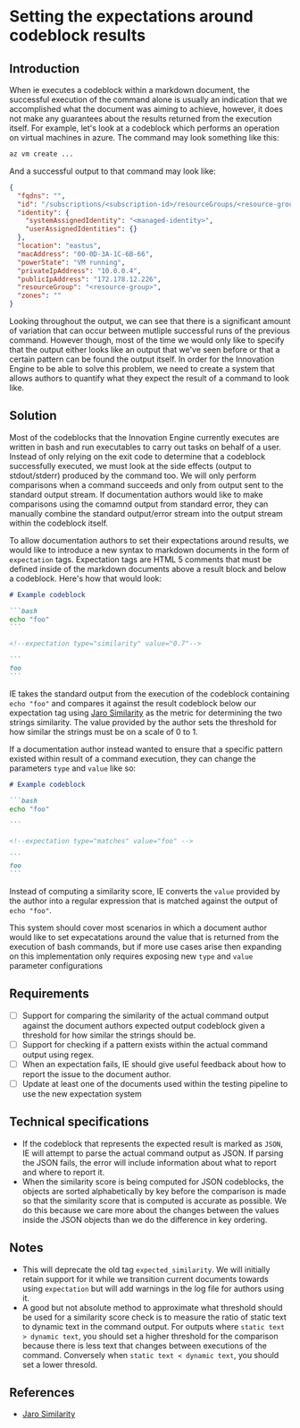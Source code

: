 # Setting the expectations around codeblock results

## Introduction

When ie executes a codeblock within a markdown document, the successful execution
of the command alone is usually an indication that we accomplished what the
document was aiming to achieve, however, it does not make any guarantees about
the results returned from the execution itself. For example, let's look at a
codeblock which performs an operation on virtual machines in azure. The
command may look something like this:

```bash
az vm create ...
```

And a successful output to that command may look like:

```json
{
  "fqdns": "",
  "id": "/subscriptions/<subscription-id>/resourceGroups/<resource-group>/providers/Microsoft.Compute/virtualMachines/<vm-name>",
  "identity": {
    "systemAssignedIdentity": "<managed-identity>",
    "userAssignedIdentities": {}
  },
  "location": "eastus",
  "macAddress": "00-0D-3A-1C-6B-66",
  "powerState": "VM running",
  "privateIpAddress": "10.0.0.4",
  "publicIpAddress": "172.178.12.226",
  "resourceGroup": "<resource-group>",
  "zones": ""
}
```

Looking throughout the output, we can see that there is a significant amount of
variation that can occur between mutliple successful runs of the previous
command. However though, most of the time we would only like to specify that the
output either looks like an output that we've seen before or that a
certain pattern can be found the output itself. In order for the
Innovation Engine to be able to solve this problem, we need to create a system
that allows authors to quantify what they expect the result of a command to
look like.

## Solution

Most of the codeblocks that the Innovation Engine currently executes are written
in bash and run executables to carry out tasks on behalf of a user. Instead of
only relying on the exit code to determine that a codeblock successfully
executed, we must look at the side effects (output to stdout/stderr) produced
by the command too. We will only perform comparisons when a command succeeds
and only from output sent to the standard output stream. If documentation
authors would like to make comparisons using the comamnd output from standard
error, they can manually combine the standard output/error stream into the
output stream within the codeblock itself.

To allow documentation authors to set their expectations around results,
we would like to introduce a new syntax to markdown documents in the form of
`expectation` tags. Expectation tags are HTML 5 comments that must be defined
inside of the markdown documents above a result block and below a codeblock.
Here's how that would look:

````markdown
# Example codeblock

```bash
echo "foo"
```

<!--expectation type="similarity" value="0.7"-->

```
foo
```
````

IE takes the standard output from the execution of the 
codeblock containing `echo "foo"` and compares it against the result codeblock
below our expectation tag using [Jaro Similarity](https://en.wikipedia.org/wiki/Jaro%E2%80%93Winkler_distance)
as the metric for determining the two strings similarity. The value provided by
the author sets the threshold for how similar the strings must be on a scale
of 0 to 1.

If a documentation author instead wanted to ensure that a specific pattern
existed within result of a command execution, they can change the parameters
`type` and `value` like so:

````markdown
# Example codeblock

```bash
echo "foo"

```

<!--expectation type="matches" value="foo" -->

```
foo
```
````

Instead of computing a similarity score, IE converts the `value` provided by
the author into a regular expression that is matched against the
output of `echo "foo"`.

This system should cover most scenarios in which a document author would like
to set expecatations around the value that is returned from the execution of
bash commands, but if more use cases arise then expanding on this implementation
only requires exposing new `type` and `value` parameter configurations

## Requirements

- [ ] Support for comparing the similarity of the actual command output
      against the document authors expected output codeblock given a threshold
      for how similar the strings should be.
- [ ] Support for checking if a pattern exists within the actual command output
      using regex.
- [ ] When an expectation fails, IE should give useful feedback about how to
      report the issue to the document author.
- [ ] Update at least one of the documents used within the testing pipeline
      to use the new expectation system

## Technical specifications

- If the codeblock that represents the expected result is marked as `JSON`, IE
  will attempt to parse the actual command output as JSON. If parsing the JSON
  fails, the error will include information about what to report and where to
  report it.
- When the similarity score is being computed for JSON codeblocks, the objects
  are sorted alphabetically by key before the comparison is made so that the
  similarity score that is computed is accurate as possible. We do this because
  we care more about the changes between the values inside the JSON objects
  than we do the difference in key ordering.

## Notes

- This will deprecate the old tag `expected_similarity`. We will initially
  retain support for it while we transition current documents towards using
  `expectation` but will add warnings in the log file for authors using it.
- A good but not absolute method to approximate what threshold should be used
  for a similarity score check is to measure the ratio of static text to dynamic
  text in the command output. For outputs where `static text > dynamic text`,
  you should set a higher threshold for the comparison because there is
  less text that changes between executions of the command. Conversely when
  `static text < dynamic text`, you should set a lower thresold.

## References

- [Jaro Similarity](https://en.wikipedia.org/wiki/Jaro%E2%80%93Winkler_distance)
